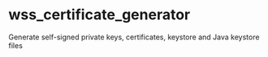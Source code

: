 # wss_certificate_generator
Generate self-signed private keys, certificates, keystore and Java keystore files
